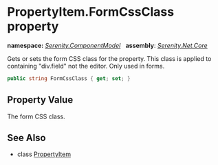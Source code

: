 # PropertyItem.FormCssClass property
**namespace:** *[Serenity.ComponentModel](../../README.md#serenity.componentmodel-namespace)*   **assembly**: *[Serenity.Net.Core](../../README.md)*

Gets or sets the form CSS class for the property. This class is applied to containing "div.field" not the editor. Only used in forms.

```csharp
public string FormCssClass { get; set; }
```

## Property Value

The form CSS class.

## See Also

* class [PropertyItem](../PropertyItem.md)